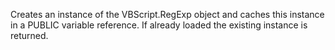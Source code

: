 ﻿Creates an instance of the VBScript.RegExp object and caches this instance in a PUBLIC variable reference. If already loaded the existing instance is returned.